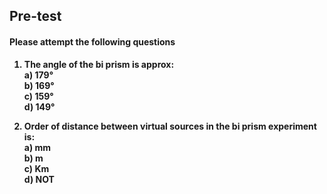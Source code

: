 ## <b> Pre-test
#### Please attempt the following questions

1) The angle of the bi prism is approx:<br>
<b>a) 179°<br></b>
b) 169°<br>
c) 159°<br>
d) 149°<br>

2) Order of distance between virtual sources in the bi prism experiment is:<br>
<b>a) mm<br></b>
b) m<br>
c) Km<br>
d) NOT<br>

